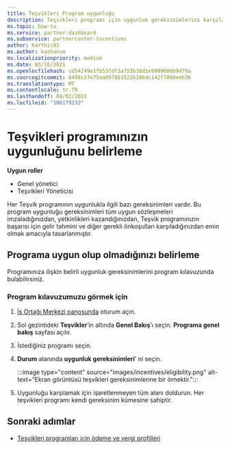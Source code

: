 ```yaml
---
title: Teşvikleri Program uygunluğu
description: Teşvikleri programı için uygunluk gereksinimlerini karşıladığınızdan emin olun. Bu işlem, program kılavuzumuza uygunluk denetimini içerir.
ms.topic: how-to
ms.service: partner-dashboard
ms.subservice: partnercenter-incentives
author: Karthic83
ms.author: kashanum
ms.localizationpriority: medium
ms.date: 03/16/2021
ms.openlocfilehash: cd54249e1fb53fdf3a753b38d1e9999008b9d79a
ms.sourcegitcommit: 6498c57e75aa097861523b206dc142f789deeb36
ms.translationtype: MT
ms.contentlocale: tr-TR
ms.lasthandoff: 04/02/2021
ms.locfileid: "106179233"
---
```

# <a name="determine-your-incentives-program-eligibility"></a>Teşvikleri programınızın uygunluğunu belirleme

**Uygun roller**

- Genel yönetici
- Teşvikleri Yöneticisi

 Her Teşvik programının uygunlukla ilgili bazı gereksinimleri vardır. Bu program uygunluğu gereksinimleri tüm uygun sözleşmeleri imzaladığınızdan, yetkinlikleri kazandığınızdan, Teşvik programınızın başarısı için gelir tahmini ve diğer gerekli önkoşulları karşıladığınızdan emin olmak amacıyla tasarlanmıştır.

## <a name="determining-your-program-eligibility"></a>Programa uygun olup olmadığınızı belirleme

Programınıza ilişkin belirli uygunluk gereksinimlerini program kılavuzunda bulabilirsiniz. 

### <a name="to-see-your-program-guide"></a>Program kılavuzumuzu görmek için

1. [İş Ortağı Merkezi panosunda](https://partner.microsoft.com/dashboard/) oturum açın.

2. Sol gezintideki **Teşvikler**’in altında **Genel Bakış**’ı seçin. **Programa genel bakış** sayfası açılır.

3. İstediğiniz programı seçin.

4. **Durum** alanında **uygunluk gereksinimleri**' ni seçin.

   :::image type="content" source="images/incentives/eligibility.png" alt-text="Ekran görüntüsü teşvikleri gereksinimlerine bir örnektir.":::

5. Uygunluğu karşılamak için işaretlenmeyen tüm alanı doldurun. Her teşvikleri programı kendi gereksinim kümesine sahiptir.

## <a name="next-steps"></a>Sonraki adımlar

- [Teşvikleri programları için ödeme ve vergi profilleri](incentives-create-and-manage-your-payout-and-tax-profiles.md)
